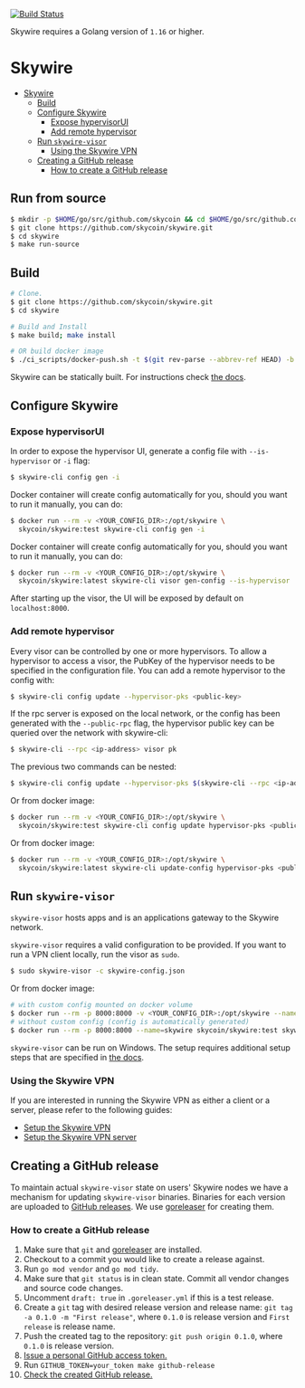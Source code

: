 [![Build Status](https://travis-ci.com/skycoin/skywire.svg?branch=master)](https://travis-ci.com/skycoin/skywire)

Skywire requires a Golang version of `1.16` or higher.

# Skywire

- [Skywire](#skywire)
    - [Build](#build)
    - [Configure Skywire](#configure-skywire)
        - [Expose hypervisorUI](#expose-hypervisorui)
        - [Add remote hypervisor](#add-remote-hypervisor)
    - [Run `skywire-visor`](#run-skywire-visor)
        - [Using the Skywire VPN](#using-the-skywire-vpn)
    - [Creating a GitHub release](#creating-a-github-release)
        - [How to create a GitHub release](#how-to-create-a-github-release)

## Run from source

```bash
$ mkdir -p $HOME/go/src/github.com/skycoin && cd $HOME/go/src/github.com/skycoin
$ git clone https://github.com/skycoin/skywire.git
$ cd skywire
$ make run-source
```

## Build

```bash
# Clone.
$ git clone https://github.com/skycoin/skywire.git
$ cd skywire

# Build and Install
$ make build; make install

# OR build docker image
$ ./ci_scripts/docker-push.sh -t $(git rev-parse --abbrev-ref HEAD) -b
```

Skywire can be statically built. For instructions check [the docs](docs/static-builds.md).

## Configure Skywire

### Expose hypervisorUI

In order to expose the hypervisor UI, generate a config file with `--is-hypervisor` or `-i` flag:

```bash
$ skywire-cli config gen -i
```

Docker container will create config automatically for you, should you want to run it manually, you can do:

```bash
$ docker run --rm -v <YOUR_CONFIG_DIR>:/opt/skywire \
  skycoin/skywire:test skywire-cli config gen -i
```

Docker container will create config automatically for you, should you want to run it manually, you can do:

```bash
$ docker run --rm -v <YOUR_CONFIG_DIR>:/opt/skywire \
  skycoin/skywire:latest skywire-cli visor gen-config --is-hypervisor
```

After starting up the visor, the UI will be exposed by default on `localhost:8000`.

### Add remote hypervisor

Every visor can be controlled by one or more hypervisors. To allow a hypervisor to access a visor, the PubKey of the
hypervisor needs to be specified in the configuration file. You can add a remote hypervisor to the config with:

```bash
$ skywire-cli config update --hypervisor-pks <public-key>
```

If the rpc server is exposed on the local network, or the config has been generated with the `--public-rpc` flag, the hypervisor public key can be queried over the network with skywire-cli:

```bash
$ skywire-cli --rpc <ip-address> visor pk
```

The previous two commands can be nested:

```bash
$ skywire-cli config update --hypervisor-pks $(skywire-cli --rpc <ip-address> visor pk)
```

Or from docker image:

```bash
$ docker run --rm -v <YOUR_CONFIG_DIR>:/opt/skywire \
  skycoin/skywire:test skywire-cli config update hypervisor-pks <public-key>
```

Or from docker image:

```bash
$ docker run --rm -v <YOUR_CONFIG_DIR>:/opt/skywire \
  skycoin/skywire:latest skywire-cli update-config hypervisor-pks <public-key>
```

## Run `skywire-visor`

`skywire-visor` hosts apps and is an applications gateway to the Skywire network.

`skywire-visor` requires a valid configuration to be provided. If you want to run a VPN client locally, run the visor
as `sudo`.

```bash
$ sudo skywire-visor -c skywire-config.json
```

Or from docker image:

```bash
# with custom config mounted on docker volume
$ docker run --rm -p 8000:8000 -v <YOUR_CONFIG_DIR>:/opt/skywire --name=skywire skycoin/skywire:test skywire-visor -c /opt/skywire/<YOUR_CONFIG_NAME>.json
# without custom config (config is automatically generated)
$ docker run --rm -p 8000:8000 --name=skywire skycoin/skywire:test skywire-visor
```

`skywire-visor` can be run on Windows. The setup requires additional setup steps that are specified
in [the docs](docs/windows-setup.md).

### Using the Skywire VPN

If you are interested in running the Skywire VPN as either a client or a server, please refer to the following guides:

- [Setup the Skywire VPN](https://github.com/skycoin/skywire/wiki/Setting-up-Skywire-VPN)
- [Setup the Skywire VPN server](https://github.com/skycoin/skywire/wiki/Setting-up-Skywire-VPN-server)

## Creating a GitHub release

To maintain actual `skywire-visor` state on users' Skywire nodes we have a mechanism for updating `skywire-visor`
binaries. Binaries for each version are uploaded to [GitHub releases](https://github.com/skycoin/skywire/releases/). We
use [goreleaser](https://goreleaser.com) for creating them.

### How to create a GitHub release

1. Make sure that `git` and [goreleaser](https://goreleaser.com/install) are installed.
2. Checkout to a commit you would like to create a release against.
3. Run `go mod vendor` and `go mod tidy`.
4. Make sure that `git status` is in clean state. Commit all vendor changes and source code changes.
5. Uncomment `draft: true` in `.goreleaser.yml` if this is a test release.
6. Create a `git` tag with desired release version and release name: `git tag -a 0.1.0 -m "First release"`,
   where `0.1.0` is release version and `First release` is release name.
5. Push the created tag to the repository: `git push origin 0.1.0`, where `0.1.0` is release version.
6. [Issue a personal GitHub access token.](https://github.com/settings/tokens)
7. Run `GITHUB_TOKEN=your_token make github-release`
8. [Check the created GitHub release.](https://github.com/skycoin/skywire/releases/)
